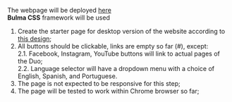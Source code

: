 The webpage will be deployed [here](https://unehirondelle.github.io/dn_website/)  
**Bulma CSS** framework will be used
1. Create the starter page for desktop version of the website according to [this design](https://www.figma.com/file/uNK1J3ZD2rlyiMJD3igxVG/DuoNigretai_FullWebsite_ver1?node-id=0%3A1);
2. All buttons should be clickable, links are empty so far (#), except:  
2.1. Facebook, Instagram, YouTube buttons will link to actual pages of the Duo;  
2.2. Language selector will have a dropdown menu with a choice of English, Spanish, and Portuguese.  
3. The page is not expected to be responsive for this step;
4. The page will be tested to work within Chrome browser so far;
